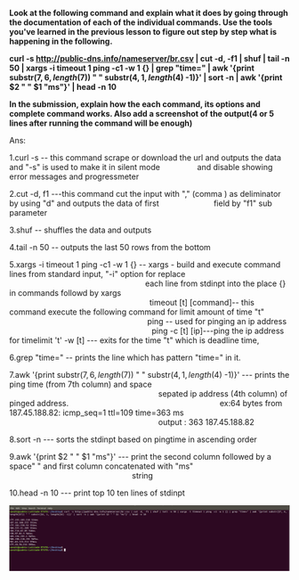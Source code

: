 **Look at the following command and explain what it does by going through the documentation of each of the individual 
commands. Use the tools you've learned in the previous lesson to figure out step by step what is happening in the following.**

**curl -s http://public-dns.info/nameserver/br.csv | cut -d, -f1 | shuf | tail -n 50 | xargs -i timeout 1 ping -c1 -w 1 {} | grep "time=" | awk '{print substr($7, 6, length($7)) " " substr($4, 1, length($4) -1)}' | sort -n | awk '{print $2 " " $1 "ms"}' | head -n 10**


**In the submission, explain how the each command, its options and complete command works. Also add a screenshot of the output(4 or 5 lines after running the command will be enough)** 


Ans:

1.curl -s   -- this command scrape or download the url and outputs the data and "-s" is used to make it in silent mode 
			 &nbsp;&nbsp;&nbsp;&nbsp;&nbsp;&nbsp;&nbsp;&nbsp;&nbsp;&nbsp;&nbsp;&nbsp;&nbsp;&nbsp;&nbsp;&nbsp;and disable showing error messages and progressmeter

2.cut -d, f1  ---this command cut the input with "," (comma ) as deliminator by using "d" and outputs the data of first &nbsp;&nbsp;&nbsp;&nbsp;&nbsp;&nbsp;&nbsp;&nbsp;&nbsp;&nbsp;&nbsp;&nbsp;&nbsp;&nbsp;&nbsp;&nbsp;&nbsp;&nbsp;&nbsp;&nbsp;&nbsp;&nbsp;&nbsp;&nbsp;field by "f1" sub parameter

3.shuf   -- shuffles the data and outputs

4.tail -n 50 -- outputs the last 50 rows from the bottom

5.xargs -i timeout 1 ping -c1 -w 1 {}      -- xargs - build and execute command lines from standard input, "-i" option for replace &nbsp;&nbsp;&nbsp;&nbsp;&nbsp;&nbsp;&nbsp;&nbsp;&nbsp;&nbsp;&nbsp;&nbsp;&nbsp;&nbsp;&nbsp;&nbsp;&nbsp;&nbsp;&nbsp;&nbsp;&nbsp;&nbsp;&nbsp;&nbsp;&nbsp;&nbsp;&nbsp;&nbsp;&nbsp;&nbsp;&nbsp;&nbsp;&nbsp;&nbsp;&nbsp;&nbsp;&nbsp;&nbsp;&nbsp;&nbsp;&nbsp;&nbsp;&nbsp;&nbsp;&nbsp;&nbsp;&nbsp;&nbsp;&nbsp;&nbsp;&nbsp;&nbsp;&nbsp;&nbsp;&nbsp;&nbsp;&nbsp;&nbsp;&nbsp;&nbsp;&nbsp; each line from stdinpt into the place {} in commands followd by xargs 
															&nbsp;&nbsp;&nbsp;&nbsp;&nbsp;&nbsp;&nbsp;&nbsp;&nbsp;&nbsp;&nbsp;&nbsp;&nbsp;&nbsp;&nbsp;&nbsp;&nbsp;&nbsp;&nbsp;&nbsp;&nbsp;&nbsp;&nbsp;&nbsp;&nbsp;&nbsp;&nbsp;&nbsp;&nbsp;&nbsp;&nbsp;&nbsp;&nbsp;&nbsp;&nbsp;&nbsp;&nbsp;&nbsp;&nbsp;&nbsp;&nbsp;&nbsp;&nbsp;&nbsp;&nbsp;&nbsp;&nbsp;&nbsp;&nbsp;&nbsp;&nbsp;&nbsp;&nbsp;&nbsp;&nbsp;&nbsp;&nbsp;&nbsp;&nbsp;&nbsp;&nbsp;&nbsp;&nbsp;&nbsp;timeout [t]  [command]-- this command execute the following command for limit  amount of time "t"
															&nbsp;&nbsp;&nbsp;&nbsp;&nbsp;&nbsp;&nbsp;&nbsp;&nbsp;&nbsp;&nbsp;&nbsp;&nbsp;&nbsp;&nbsp;&nbsp;&nbsp;&nbsp;&nbsp;&nbsp;&nbsp;&nbsp;&nbsp;&nbsp;&nbsp;&nbsp;&nbsp;&nbsp;&nbsp;&nbsp;&nbsp;&nbsp;&nbsp;&nbsp;&nbsp;&nbsp;&nbsp;&nbsp;&nbsp;&nbsp;&nbsp;&nbsp;&nbsp;&nbsp;&nbsp;&nbsp;&nbsp;&nbsp;&nbsp;&nbsp;&nbsp;&nbsp;&nbsp;&nbsp;&nbsp;&nbsp;&nbsp;&nbsp;&nbsp;&nbsp;&nbsp;&nbsp;
															ping -- used for pinging an ip address
														    &nbsp;&nbsp;&nbsp;&nbsp;&nbsp;&nbsp;&nbsp;&nbsp;&nbsp;&nbsp;&nbsp;&nbsp;&nbsp;&nbsp;&nbsp;&nbsp;&nbsp;&nbsp;&nbsp;&nbsp;&nbsp;&nbsp;&nbsp;&nbsp;&nbsp;&nbsp;&nbsp;&nbsp;&nbsp;&nbsp;&nbsp;&nbsp;&nbsp;&nbsp;&nbsp;&nbsp;&nbsp;&nbsp;&nbsp;&nbsp;&nbsp;&nbsp;&nbsp;&nbsp;&nbsp;&nbsp;&nbsp;&nbsp;&nbsp;&nbsp;&nbsp;&nbsp;&nbsp;&nbsp;&nbsp;&nbsp;&nbsp;&nbsp;&nbsp;&nbsp;&nbsp;&nbsp;&nbsp;&nbsp;
														    ping -c [t] [ip]---ping the ip address for timelimit 't'  -w [t]  --- exits for the time "t" which is deadline time,

6.grep "time=" -- prints the line which has pattern "time=" in it.

7.awk '{print substr($7, 6, length($7)) " " substr($4, 1, length($4) -1)}'   --- prints the ping time (from 7th column) and space &nbsp;&nbsp;&nbsp;&nbsp;&nbsp;&nbsp;&nbsp;&nbsp;&nbsp;&nbsp;&nbsp;&nbsp;&nbsp;&nbsp;&nbsp;&nbsp;&nbsp;&nbsp;&nbsp;&nbsp;&nbsp;&nbsp;&nbsp;&nbsp;&nbsp;&nbsp;&nbsp;&nbsp;&nbsp;&nbsp;&nbsp;&nbsp;&nbsp;&nbsp;&nbsp;&nbsp;&nbsp;&nbsp;&nbsp;&nbsp;&nbsp;&nbsp;&nbsp;&nbsp;&nbsp;&nbsp;&nbsp;&nbsp;&nbsp;&nbsp;&nbsp;&nbsp;&nbsp;&nbsp;&nbsp;&nbsp;&nbsp;&nbsp;&nbsp;&nbsp;&nbsp;&nbsp;&nbsp;&nbsp;&nbsp;&nbsp;&nbsp;&nbsp;sepated ip address (4th column) of pinged address.
																										&nbsp;&nbsp;&nbsp;&nbsp;&nbsp;&nbsp;&nbsp;&nbsp;&nbsp;&nbsp;&nbsp;&nbsp;&nbsp;&nbsp;&nbsp;&nbsp;&nbsp;&nbsp;&nbsp;&nbsp;&nbsp;&nbsp;&nbsp;&nbsp;&nbsp;&nbsp;&nbsp;&nbsp;&nbsp;&nbsp;&nbsp;&nbsp;&nbsp;&nbsp;&nbsp;&nbsp;&nbsp;&nbsp;&nbsp;&nbsp;&nbsp;&nbsp;&nbsp;&nbsp;&nbsp;&nbsp;&nbsp;&nbsp;&nbsp;&nbsp;&nbsp;&nbsp;&nbsp;&nbsp;&nbsp;&nbsp;&nbsp;&nbsp;&nbsp;&nbsp;&nbsp;&nbsp;&nbsp;&nbsp;&nbsp;&nbsp;&nbsp;&nbsp;ex:64 bytes from 187.45.188.82: icmp_seq=1 ttl=109 time=363 ms
																										&nbsp;&nbsp;&nbsp;&nbsp;&nbsp;&nbsp;&nbsp;&nbsp;&nbsp;&nbsp;&nbsp;&nbsp;&nbsp;&nbsp;&nbsp;&nbsp;&nbsp;&nbsp;&nbsp;&nbsp;&nbsp;&nbsp;&nbsp;&nbsp;&nbsp;&nbsp;&nbsp;&nbsp;&nbsp;&nbsp;&nbsp;&nbsp;&nbsp;&nbsp;&nbsp;&nbsp;&nbsp;&nbsp;&nbsp;&nbsp;&nbsp;&nbsp;&nbsp;&nbsp;&nbsp;&nbsp;&nbsp;&nbsp;&nbsp;&nbsp;&nbsp;&nbsp;&nbsp;&nbsp;&nbsp;&nbsp;&nbsp;&nbsp;&nbsp;&nbsp;&nbsp;&nbsp;&nbsp;&nbsp;&nbsp;&nbsp;&nbsp;&nbsp;output : 363 187.45.188.82
	

8.sort -n --- sorts the stdinpt based on pingtime in ascending order

9.awk '{print $2 " " $1 "ms"}'   --- print the second column followed by a space" " and first column concatenated with "ms" &nbsp;&nbsp;&nbsp;&nbsp;&nbsp;&nbsp;&nbsp;&nbsp;&nbsp;&nbsp;&nbsp;&nbsp;&nbsp;&nbsp;&nbsp;&nbsp;&nbsp;&nbsp;&nbsp;&nbsp;&nbsp;&nbsp;&nbsp;&nbsp;&nbsp;&nbsp;&nbsp;&nbsp;&nbsp;&nbsp;&nbsp;&nbsp;&nbsp;&nbsp;&nbsp;&nbsp;&nbsp;&nbsp;&nbsp;&nbsp;&nbsp;&nbsp;&nbsp;&nbsp;&nbsp;&nbsp;&nbsp;&nbsp;&nbsp;&nbsp;&nbsp;&nbsp;&nbsp;&nbsp;&nbsp;&nbsp;string

10.head -n 10 --- print top 10 ten lines of stdinpt

![Image description](https://github.com/vamshizemo/assignment/blob/master/Screenshot%20from%202020-02-24%2012-51-00.png)
